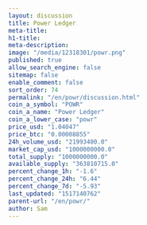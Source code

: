 ```yaml
---
layout: discussion
title: Power Ledger
meta-title: 
h1-title: 
meta-description: 
image: "/media/12318301/powr.png"
published: true
allow_search_engine: false
sitemap: false
enable_comment: false
sort_order: 74
permalink: "/en/powr/discussion.html"
coin_a_symbol: "POWR"
coin_a_name: "Power Ledger"
coin_a_lower_case: "powr"
price_usd: "1.04047"
price_btc: "0.00008855"
24h_volume_usd: "21993400.0"
market_cap_usd: "1000000000.0"
total_supply: "1000000000.0"
available_supply: "363810715.0"
percent_change_1h: "-1.6"
percent_change_24h: "6.44"
percent_change_7d: "-5.93"
last_updated: "1517140762"
parent-url: "/en/powr/"
author: Sam
---
```


